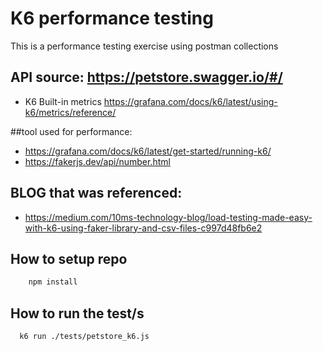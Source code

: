 # K6 performance testing

This is a performance testing exercise using postman collections

## API source: https://petstore.swagger.io/#/
- K6 Built-in metrics https://grafana.com/docs/k6/latest/using-k6/metrics/reference/

##tool used for performance:

- https://grafana.com/docs/k6/latest/get-started/running-k6/
- https://fakerjs.dev/api/number.html

## BLOG that was referenced:

- https://medium.com/10ms-technology-blog/load-testing-made-easy-with-k6-using-faker-library-and-csv-files-c997d48fb6e2

## How to setup repo
```bash
    npm install
```


## How to run the test/s

```bash
  k6 run ./tests/petstore_k6.js
```

